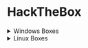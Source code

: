 # HackTheBox

<details>

<summary>Windows Boxes</summary>

[Routerspace](https://app.gitbook.com/s/eWRjPdiIoGFAKxpdtytK/linux/routerspace)



</details>

<details>

<summary>Linux Boxes</summary>



</details>
